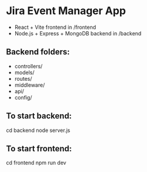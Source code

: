 # Jira Event Manager App

- React + Vite frontend in /frontend
- Node.js + Express + MongoDB backend in /backend

## Backend folders:
- controllers/
- models/
- routes/
- middleware/
- api/
- config/

## To start backend:
cd backend
node server.js

## To start frontend:
cd frontend
npm run dev
